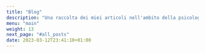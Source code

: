```yaml
---
title: "Blog"
description: "Una raccolta dei miei articoli nell'ambito della psicologia e della neuropsicologia."
menu: "main"
weight: 13
next_page: "#all_posts"
date: 2023-03-12T23:41:10+01:00
---
```


